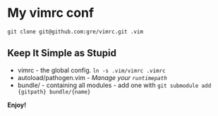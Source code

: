 My vimrc conf
============

`git clone git@github.com:gre/vimrc.git .vim`

Keep It Simple as Stupid
-----------------------

 * vimrc - the global config. `ln -s .vim/vimrc .vimrc`
 * autoload/pathogen.vim - _Manage your `runtimepath`_
 * bundle/ - containing all modules - add one with 
   `git submodule add {gitpath} bundle/{name}`

**Enjoy!**

